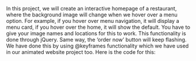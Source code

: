 In this project, we will create an interactive homepage of a restaurant, where the background image will change when we hover over a menu option. For example, if you hover over menu navigation, it will display a menu card, if you hover over the home, it will show the default. You have to give your image names and locations for this to work. This functionality is done through jQuery. Same way, the ‘order now’ button will keep flashing. We have done this by using @keyframes functionality which we have used in our animated website project too. Here is the code for this: 
